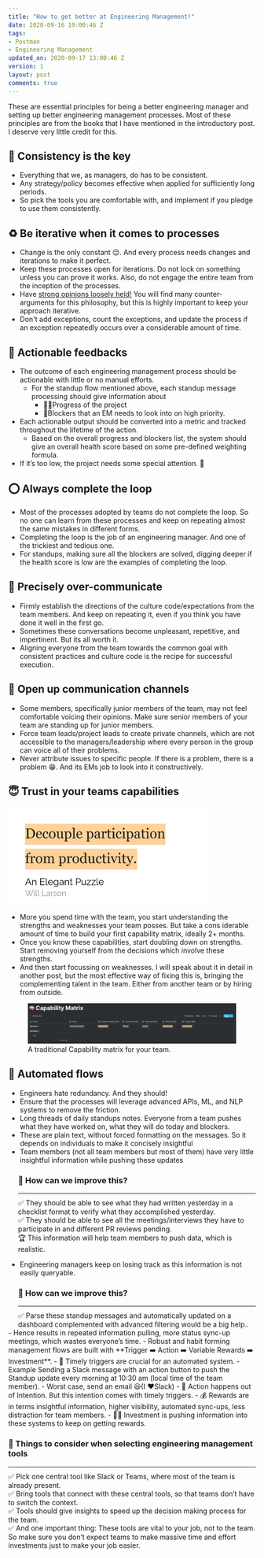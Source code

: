 ```yaml
---
title: "How to get better at Engineering Management!"
date: 2020-09-16 19:00:46 Z
tags:
- Postman
- Engineering Management
updated_on: 2020-09-17 13:00:46 Z
version: 1
layout: post
comments: true
---
```


These are essential principles for being a better engineering manager and setting up better engineering management processes. Most of these principles are from the books that I have mentioned in the introductory post. I deserve very little credit for this.

## 🖖 Consistency is the key

- Everything that we, as managers, do has to be consistent.
- Any strategy/policy becomes effective when applied for sufficiently long periods.
- So pick the tools you are comfortable with, and implement if you pledge to use them consistently.

## ♻️ Be iterative when it comes to processes

- Change is the only constant 😌. And every process needs changes and iterations to make it perfect.
- Keep these processes open for iterations. Do not lock on something unless you can prove it works. Also, do not engage the entire team from the inception of the processes.
- Have [strong opinions loosely held!](https://medium.com/@ameet/strong-opinions-weakly-held-a-framework-for-thinking-6530d417e364) You will find many counter-arguments for this philosophy, but this is highly important to keep your approach iterative.
- Don't add exceptions, count the exceptions, and update the process if an exception repeatedly occurs over a considerable amount of time.

## 🥊 Actionable feedbacks

- The outcome of each engineering management process should be actionable with little or no manual efforts.
  - For the standup flow mentioned above, each standup message processing should give information about
    - 🏃‍♂️Progress of the project
    - 🛑Blockers that an EM needs to look into on high priority.
- Each actionable output should be converted into a metric and tracked throughout the lifetime of the action.
  - Based on the overall progress and blockers list, the system should give an overall health score based on some pre-defined weighting formula.
- If it’s too low, the project needs some special attention. 🥋

## ⭕️ Always complete the loop

- Most of the processes adopted by teams do not complete the loop. So no one can learn from these processes and keep on repeating almost the same mistakes in different forms.
- Completing the loop is the job of an engineering manager. And one of the trickiest and tedious one.
- For standups, making sure all the blockers are solved, digging deeper if the health score is low are the examples of completing the loop.

## 📣 Precisely over-communicate

- Firmly establish the directions of the culture code/expectations from the team members. And keep on repeating it, even if you think you have done it well in the first go.
- Sometimes these conversations become unpleasant, repetitive, and impertinent. But its all worth it.
- Aligning everyone from the team towards the common goal with consistent practices and culture code is the recipe for successful execution.

## 🤗 Open up communication channels

- Some members, specifically junior members of the team, may not feel comfortable voicing their opinions. Make sure senior members of your team are standing up for junior members.
- Force team leads/project leads to create private channels, which are not accessible to the managers/leadership where every person in the group can voice all of their problems.
- Never attribute issues to specific people. If there is a problem, there is a problem 😁. And its EMs job to look into it constructively.

## 😇 Trust in your teams capabilities

<div class="container">
<div class="row">
<div class="col-lg-5 col-12">
<img class="img-thumbnail rounded d-block mx-auto" src="/public/images/productivity.jpeg"  style="max-height:200px"/>
</div>
<div class="col-lg-7 col-12">
<ul>

<li> More you spend time with the team, you start understanding the strengths and weaknesses your team posses. But take a cons  iderable amount of time to build your first capability matrix, ideally 2+ months.</li>

<li>Once you know these capabilities, start doubling down on strengths. Start removing yourself from the decisions which involve these strengths.</li>

<li>And then start focussing on weaknesses. I will speak about it in detail in another post, but the most effective way of fixing this is, bringing the complementing talent in the team. Either from another team or by hiring from outside. </li>
</ul>
</div>
</div>
</div>

<div class="container">
  <div class="row">
  <div class="col-12 text-center">
      <figure class="figure">
        <img src="/public/images/capability_matrix.png" class="figure-img img-fluid rounded" alt="..." style="max-height:200px">
        <figcaption class="figure-caption">A traditional Capability matrix for your team.</figcaption>
      </figure>
    </div>
  </div>
</div>

## 🤖 Automated flows

- Engineers hate redundancy. And they should!
- Ensure that the processes will leverage advanced APIs, ML, and NLP systems to remove the friction.
- Long threads of daily standups notes. Everyone from a team pushes what they have worked on, what they will do today and blockers.
- These are plain text, without forced formatting on the messages. So it depends on individuals to make it concisely insightful
- Team members (not all team members but most of them) have very little insightful information while pushing these updates

<div class="info-box" style="margin-left:20px;margin-top:0px;" role="alert">
<h3 class="title">🤔 How can we improve this?</h3>
<hr style="margin-top:10px;margin-bottom:10px"/>
<div class="content">
<span>✅ They should be able to see what they had written yesterday in a checklist format to verify what they accomplished yesterday.</span><br/>
<span>✅ They should be able to see all the meetings/interviews they have to participate in and different PR reviews pending.</span><br/>
<span>🏆 This information will help team members to push data, which is realistic.</span>
</div>
</div>

- Engineering managers keep on losing track as this information is not easily queryable.

<div class="info-box" style="margin-left:20px;margin-top:0px;" role="alert">
<h3 class="title">🤔 How can we improve this?</h3>
<hr style="margin-top:10px;margin-bottom:10px"/>
<div class="content">
<span>✅ Parse these standup messages and automatically updated on a dashboard complemented with advanced filtering would be a big help..</span>
</div>
</div>
- Hence results in repeated information pulling, more status sync-up meetings, which wastes everyone’s time.
- Robust and habit forming management flows are built with **Trigger ➡️ Action ➡️ Variable Rewards ➡️ Investment**.
  - 📣 Timely triggers are crucial for an automated system.
    - Example Sending a Slack message with an action button to push the Standup update every morning at 10:30 am (local time of the team member).
    - Worst case, send an email 😃(I ❤️Slack)
  - 🥊 Action happens out of Intention. But this intention comes with timely triggers.
  - 💰 Rewards are in terms insightful information, higher visibility, automated sync-ups, less distraction for team members.
  - 👩‍💻 Investment is pushing information into these systems to keep on getting rewards.

<div class="info-box" style="margin-top:0px;" role="alert">
<h3 class="title">🤔 Things to consider when selecting engineering management tools </h3>
<hr style="margin-top:10px;margin-bottom:10px"/>
<div class="content">
 <span>✅ Pick one central tool like Slack or Teams, where most of the team is already present.</span><br/>
 <span>✅ Bring tools that connect with these central tools, so that teams don’t have to switch the context.</span><br/>
 <span>✅ Tools should give insights to speed up the decision making process for the team.</span><br/>
 <span>✅ And one important thing: These tools are vital to your job, not to the team. So make sure you don’t expect teams to make massive time and effort investments just to make your job easier.</span>
</div>
</div>
